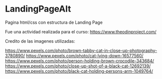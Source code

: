 # LandingPageAlt

Pagina html/css con estructura de Landing Page 

Fue una actividad realizada para el curso: https://www.theodinproject.com/

Credito de las imagenes utilizadas:

https://www.pexels.com/photo/brown-tabby-cat-in-close-up-photography-3780890/
https://www.pexels.com/photo/cat-lying-down-16577560/
https://www.pexels.com/photo/person-holding-brown-crocodile-343684/
https://www.pexels.com/photo/close-up-shot-of-a-black-cat-12692139/
https://www.pexels.com/photo/black-cat-holding-persons-arm-1049764/
